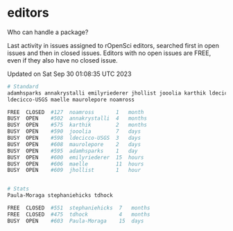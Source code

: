 # editors

Who can handle a package?

Last activity in issues assigned to rOpenSci editors, searched first in open
issues and then in closed issues. Editors with no open issues are FREE, even if
they also have no closed issue.


Updated on Sat Sep 30 01:08:35 UTC 2023

```bash
# Standard
adamhsparks annakrystalli emilyriederer jhollist jooolia karthik ldecicco
ldecicco-USGS maelle maurolepore noamross

FREE  CLOSED  #127  noamross       1   month
BUSY  OPEN    #502  annakrystalli  4   months
BUSY  OPEN    #575  karthik        2   months
BUSY  OPEN    #590  jooolia        7   days
BUSY  OPEN    #598  ldecicco-USGS  3   days
BUSY  OPEN    #608  maurolepore    2   days
BUSY  OPEN    #595  adamhsparks    1   day
BUSY  OPEN    #600  emilyriederer  15  hours
BUSY  OPEN    #606  maelle         11  hours
BUSY  OPEN    #609  jhollist       1   hour


# Stats
Paula-Moraga stephaniehicks tdhock

FREE  CLOSED  #551  stephaniehicks  7   months
FREE  CLOSED  #475  tdhock          4   months
BUSY  OPEN    #603  Paula-Moraga    15  days
```
